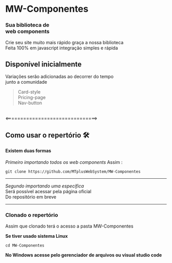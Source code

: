  # MW-Componentes


  <h3 text-align="center">Sua biblioteca de <br>
web  components </h3>

Crie seu site muito mais rápido graça a nossa biblioteca 
<br>Feita 100% em javascript integração simples e rápida 

<h2>Disponível inicialmente</h2>
<p>
 Variações serão adicionadas 
 ao decorrer do tempo <br> junto a comunidade 
</p>

> Card-style<br>
> Pricing-page<br>
> Nav-button<br>
<br>
<===============================>

## Como usar o repertório 🛠
#### Existem duas formas 

_Primeiro importando todos os web components_
Assim :

```shell script 
git clone https://github.com/MTplusWebSystem/MW-Componentes
```
<hr>

_Segundo importando uma específica_<br>
Será possível acessar pela página oficial <br>
Do repositório em breve 


<hr>

### Clonado o repertório 

Assim que clonado terá o acesso a pasta MW-Componentes

**Se tiver usado sistema Linux**
``` shell script 
cd MW-Componentes
```
**No Windows acesse pelo gerenciador de arquivos ou visual studio code**
